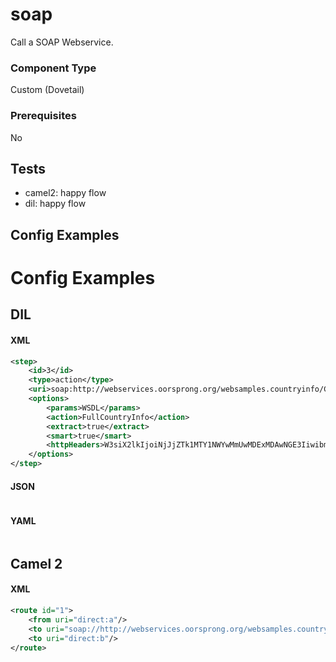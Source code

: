 # soap

Call a SOAP Webservice.

### Component Type

Custom (Dovetail)

### Prerequisites

No

## Tests

- camel2: happy flow
- dil: happy flow

## Config Examples


# Config Examples

## DIL

#### XML

```xml
<step>
    <id>3</id>
    <type>action</type>
    <uri>soap:http://webservices.oorsprong.org/websamples.countryinfo/CountryInfoService.wso</uri>
    <options>
        <params>WSDL</params>
        <action>FullCountryInfo</action>
        <extract>true</extract>
        <smart>true</smart>
        <httpHeaders>W3siX2lkIjoiNjJjZTk1MTY1NWYwMmUwMDExMDAwNGE3IiwibmFtZSI6IkFwaVRva2VuIiwidmFsdWUiOiIxMjMifV0=</httpHeaders>							
    </options>
</step>
```

#### JSON

```json

```

#### YAML

```yaml

```

## Camel 2

#### XML

```xml
<route id="1">
    <from uri="direct:a"/>
    <to uri="soap://http://webservices.oorsprong.org/websamples.countryinfo/CountryInfoService.wso?params=WSDL&amp;action=FullCountryInfo&amp;extract=true&amp;smart=true&amp;httpHeaders=W3siX2lkIjoiNjJjZTk1MTY1NWYwMmUwMDExMDAwNGE3IiwibmFtZSI6IkFwaVRva2VuIiwidmFsdWUiOiIxMjMifV0="/>
    <to uri="direct:b"/>
</route>
```



